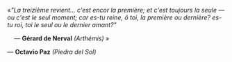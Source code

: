 <!---
Jacinto27/Jacinto27 is a ✨ special ✨ repository because its `README.md` (this file) appears on your GitHub profile.
You can click the Preview link to take a look at your changes.
--->
«*"La treizième revient… c'est encor la première;
et c'est toujours la seule —ou c'est le seul moment;
car es-tu reine, ô toi, la première ou dernière?
es-tu roi, toi le seul ou le dernier amant?"*
 
 &nbsp;&nbsp;&nbsp;&nbsp;— **Gérard de Nerval** *(Arthémis)* »
 
 — **Octavio Paz** *(Piedra del Sol)*

